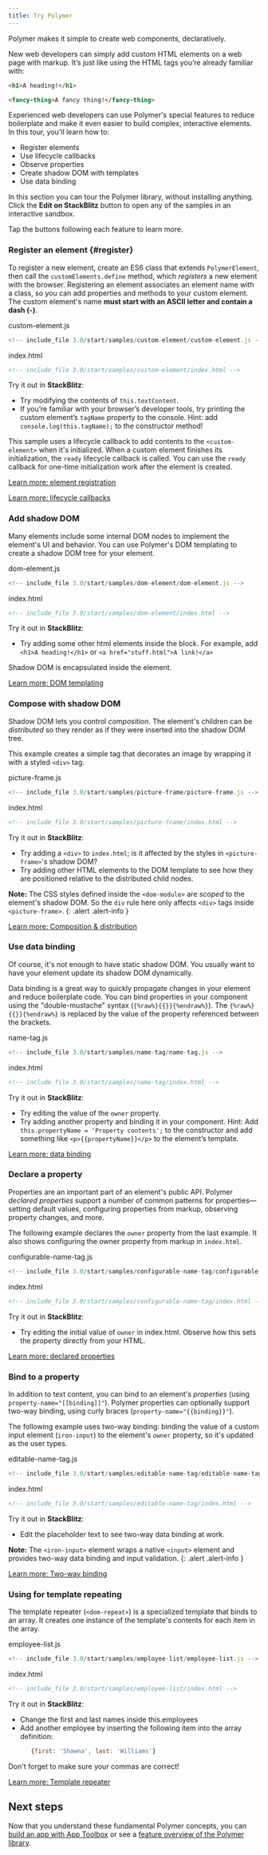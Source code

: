 ```yaml
---
title: Try Polymer
---
```


<!-- toc -->

Polymer makes it simple to create web components, declaratively.

New web developers can simply add custom HTML elements on a web page with markup.
It’s just like using the HTML tags you’re already familiar with:

```html
<h1>A heading!</h1>
```

```html
<fancy-thing>A fancy thing!</fancy-thing>
```

Experienced web developers can use Polymer's special features to reduce boilerplate
and make it even easier to build complex, interactive elements. In this tour, you'll
learn how to:

- Register elements
- Use lifecycle callbacks
- Observe properties
- Create shadow DOM with templates
- Use data binding

In this section you can tour the Polymer library,
without installing anything. Click the **Edit on StackBlitz** button to open any
of the samples in an interactive sandbox.

Tap the buttons following each feature to learn more.

### Register an element {#register}

To register a new element, create an ES6 class that extends
`PolymerElement`, then call the `customElements.define` method, which
_registers_ a new element with the browser. Registering an element associates
an element name with a class, so you can add properties and methods to your custom
element. The custom element's name **must start with an ASCII letter and
contain a dash (-)**.

<demo-tabs selected="0" name="qt-1-register" editor-open-file="custom-element.js" project-path="/3.0/start/samples/custom-element">
  <paper-tab slot="tabs">custom-element.js</paper-tab>
  <div>

```js
<!-- include_file 3.0/start/samples/custom-element/custom-element.js -->
```

  </div>
  <paper-tab slot="tabs">index.html</paper-tab>
  <div>

```html
<!-- include_file 3.0/start/samples/custom-element/index.html -->
```

  </div>
</demo-tabs>

Try it out in **StackBlitz**:
* Try modifying the contents of `this.textContent`.
* If you’re familiar with your browser’s developer tools, try printing the
  custom element’s `tagName` property to the console.
  Hint: add `console.log(this.tagName);` to the constructor method!

This sample uses a lifecycle callback
to add contents to the `<custom-element>` when it's initialized.
When a custom element finishes its initialization, the `ready` lifecycle callback is called.
You can use the `ready` callback for one-time initialization work after the element is created.

<p><a href="/{{{polymer_version_dir}}}/docs/devguide/registering-elements" class="blue-button">
  Learn more: element registration
</a></p>

<p><a href="/{{{polymer_version_dir}}}/docs/devguide/registering-elements#lifecycle-callbacks" class="blue-button">
  Learn more: lifecycle callbacks
</a></p>

### Add shadow DOM

Many elements include some internal DOM nodes to implement the element's UI and behavior.
You can use Polymer's DOM templating to create a shadow DOM tree for your element.

<demo-tabs selected="0" name="qt-2-shadow-dom" editor-open-file="dom-element.js" project-path="/3.0/start/samples/dom-element">
  <paper-tab slot="tabs">dom-element.js</paper-tab>
  <div>

```js
<!-- include_file 3.0/start/samples/dom-element/dom-element.js -->
```

  </div>
  <paper-tab slot="tabs">index.html</paper-tab>
  <div>

```html
<!-- include_file 3.0/start/samples/dom-element/index.html -->
```

  </div>
</demo-tabs>

Try it out in **StackBlitz**:
* Try adding some other html elements inside the <template></template> block. For example, add `<h1>A heading!</h1>` or `<a href="stuff.html">A link!</a>`

Shadow DOM is encapsulated inside the element.

<p><a href="/{{{polymer_version_dir}}}/docs/devguide/dom-template" class="blue-button">Learn more: DOM templating</a></p>

### Compose with shadow DOM

Shadow DOM lets you control _composition_. The element's children can be _distributed_
so they render as if they were inserted into the shadow DOM tree.

This example creates a simple tag that decorates an image by wrapping it
with a styled `<div>` tag.

<demo-tabs selected="0" name="qt-3-compose" editor-open-file="picture-frame.js" project-path="/3.0/start/samples/picture-frame">
  <paper-tab slot="tabs">picture-frame.js</paper-tab>
  <div>

```js
<!-- include_file 3.0/start/samples/picture-frame/picture-frame.js -->
```

  </div>
  <paper-tab slot="tabs">index.html</paper-tab>
  <div>

```html
<!-- include_file 3.0/start/samples/picture-frame/index.html -->
```

  </div>
</demo-tabs>

Try it out in **StackBlitz**:
* Try adding a `<div>` to `index.html`; is it affected by the styles in `<picture-frame>`'s shadow DOM?
* Try adding other HTML elements to the DOM template to see how they are positioned relative to the distributed child nodes.

**Note:** The CSS styles defined inside the `<dom-module>` are _scoped_ to the element's shadow DOM.
So the `div` rule here only affects `<div>` tags inside `<picture-frame>`.
{: .alert .alert-info }

<p><a href="/3.0/docs/devguide/shadow-dom#shadow-dom-and-composition" class="blue-button">
Learn more: Composition & distribution</a></p>

### Use data binding

Of course, it's not enough to have static shadow DOM. You usually want to have your element update
its shadow DOM dynamically.

Data binding is a great way to quickly propagate changes in your element and reduce boilerplate code.
You can bind properties in your component using the "double-mustache" syntax (`{%raw%}{{}}{%endraw%}`).
The `{%raw%}{{}}{%endraw%}` is replaced by the value of the property referenced between the brackets.

<demo-tabs selected="0" name="qt-4-data-binding" editor-open-file="name-tag.js" project-path="/3.0/start/samples/name-tag">
  <paper-tab slot="tabs">name-tag.js</paper-tab>
  <div>

```js
<!-- include_file 3.0/start/samples/name-tag/name-tag.js -->
```

  </div>
  <paper-tab slot="tabs">index.html</paper-tab>
  <div>

```html
<!-- include_file 3.0/start/samples/name-tag/index.html -->
```

  </div>
</demo-tabs>

Try it out in **StackBlitz**:
* Try editing the value of the `owner` property.
* Try adding another property and binding it in your component.
  Hint: Add `this.propertyName = 'Property contents';` to the constructor
  and add something like `<p>{{propertyName}}</p>` to the element’s template.

<p><a href="/3.0/docs/devguide/data-binding" class="blue-button">
Learn more: data binding</a></p>

### Declare a property

Properties are an important part of an element's public API. Polymer
_declared properties_ support a number of common patterns for properties—setting default
values, configuring properties from markup, observing property changes, and more.

The following example declares the `owner` property from the last example.
It also shows configuring the owner property from markup in `index.html`.

<demo-tabs selected="0" name="qt-5-declare-property" editor-open-file="configurable-name-tag.js" project-path="/3.0/start/samples/configurable-name-tag">
  <paper-tab slot="tabs">configurable-name-tag.js</paper-tab>
  <div>

```js
<!-- include_file 3.0/start/samples/configurable-name-tag/configurable-name-tag.js -->
```

  </div>
  <paper-tab slot="tabs">index.html</paper-tab>
  <div>

```html
<!-- include_file 3.0/start/samples/configurable-name-tag/index.html -->
```

  </div>
</demo-tabs>

Try it out in **StackBlitz**:
* Try editing the initial value of `owner` in index.html. Observe how this sets the property directly from your HTML.

<p><a href="/3.0/docs/devguide/properties" class="blue-button">
Learn more: declared properties</a></p>

### Bind to a property

In addition to text content, you can bind to an element's _properties_ (using
`property-name="[[binding]]"`). Polymer properties
can optionally support two-way binding, using curly braces (`property-name="{{binding}}"`).

<!--

This example uses two-way binding: binding the value of a property on a parent element to a property
on the child element. When the child element updates the property, the changes are bound to the
parent element.

<demo-tabs selected="0" name="qt-6-bind-property" editor-open-file="parent-element.js" project-path="/3.0/start/samples/parent-element">
  <paper-tab slot="tabs">parent-element.js</paper-tab>
  <div>

```js
<!-- include_file 3.0/start/samples/parent-element/parent-element.js --
```

  </div>
  <paper-tab slot="tabs">child-element.js</paper-tab>
  <div>

```js
<!-- include_file 3.0/start/samples/parent-element/child-element.js --
```

  </div>
  <paper-tab slot="tabs">index.html</paper-tab>
  <div>

```html
<!-- include_file 3.0/start/samples/parent-element/index.html --
```

  </div>
</demo-tabs>

**Note:** `<child-element>` exposes its property to be used in two-way binding by setting the
`reflectToAttribute` and `notify` attributes when the property is declared.
{: .alert .alert-info }
--
<p><a href="/3.0/docs/devguide/data-binding#two-way-bindings" class="blue-button">
Learn more: Two-way binding</a></p>
-->

The following example uses two-way binding: binding the value of a custom input element (`iron-input`)
to the element's `owner` property, so it's updated as the user types.

<demo-tabs selected="0" name="qt-6-bind-property" editor-open-file="editable-name-tag.js" project-path="/3.0/start/samples/editable-name-tag">
  <paper-tab slot="tabs">editable-name-tag.js</paper-tab>
  <div>

```js
<!-- include_file 3.0/start/samples/editable-name-tag/editable-name-tag.js -->
```

  </div>
  <paper-tab slot="tabs">index.html</paper-tab>
  <div>

```html
<!-- include_file 3.0/start/samples/editable-name-tag/index.html -->
```

  </div>
</demo-tabs>

Try it out in **StackBlitz**:
* Edit the placeholder text to see two-way data binding at work.

**Note:** The `<iron-input>` element wraps a native `<input>` element and provides two-way
data binding and input validation.
{: .alert .alert-info }

<p><a href="/3.0/docs/devguide/data-binding#two-way-bindings" class="blue-button">
Learn more: Two-way binding</a></p>

### Using <dom-repeat> for template repeating

The template repeater (`<dom-repeat>`) is a specialized template that binds to an array. It creates one instance of the template's contents for each item in the array.

<demo-tabs selected="0" name="qt-7-dom-repeat" editor-open-file="employee-list.js" project-path="/3.0/start/samples/employee-list">
  <paper-tab slot="tabs">employee-list.js</paper-tab>
  <div>

```js
<!-- include_file 3.0/start/samples/employee-list/employee-list.js -->
```

  </div>
  <paper-tab slot="tabs">index.html</paper-tab>
  <div>

```html
<!-- include_file 3.0/start/samples/employee-list/index.html -->
```

  </div>
</demo-tabs>

Try it out in **StackBlitz**:
* Change the first and last names inside this.employees
* Add another employee by inserting the following item into the array definition:<br/>
  ```js
     {first: 'Shawna', last: 'Williams'}
  ```

Don't forget to make sure your commas are correct!

<p><a href="/3.0/docs/devguide/templates" class="blue-button">
Learn more: Template repeater</a></p>

## Next steps

Now that you understand these fundamental Polymer concepts, you can [build an app with App Toolbox](/3.0/start/toolbox/set-up) or see a [feature overview of the Polymer library](/3.0/docs/devguide/feature-overview).
